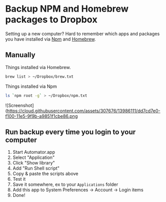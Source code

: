 # Backup NPM and Homebrew packages to Dropbox

Setting up a new computer? Hard to remember which apps and packages you have installed via [Npm](https://www.npmjs.com/) and [Homebrew](http://brew.sh/).

## Manually

Things installed via Homebrew.

```bash
brew list > ~/Dropbox/brew.txt
```

Things installed via Npm

```bash    
ls `npm root -g` > ~/Dropbox/npm.txt
```

![Screenshot](https://cloud.githubusercontent.com/assets/307676/13986111/dd7cd7e0-f100-11e5-9f9b-a9851f1cbe86.png

## Run backup every time you login to your computer

1. Start Automator.app
2. Select "Application"
3. Click "Show library"
4. Add "Run Shell script"
5. Copy & paste the scripts above
6. Test it
7. Save it somewhere, ex to your ``Applications`` folder
8. Add this app to System Preferences -> Account -> Login items
9. Done!

